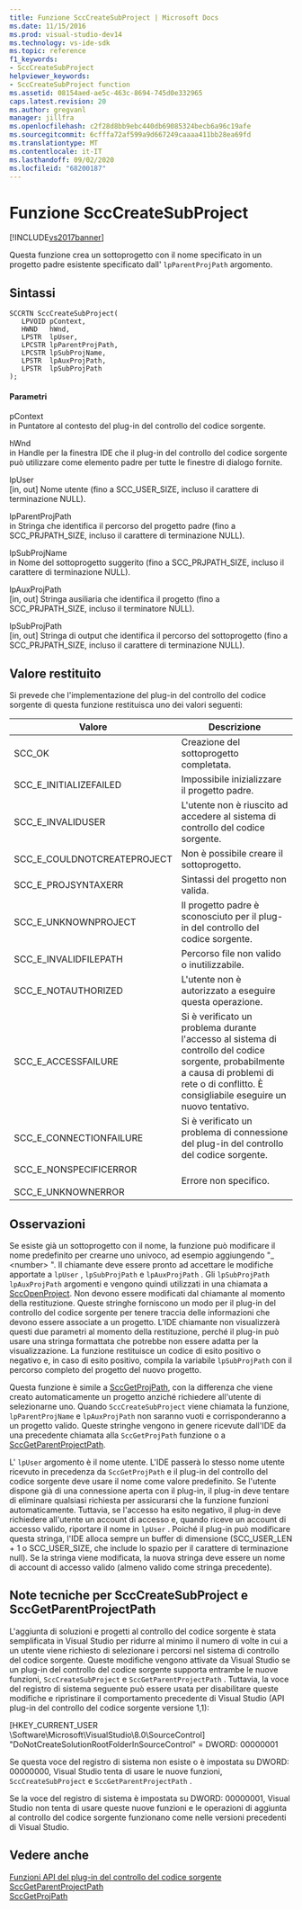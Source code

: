 ```yaml
---
title: Funzione SccCreateSubProject | Microsoft Docs
ms.date: 11/15/2016
ms.prod: visual-studio-dev14
ms.technology: vs-ide-sdk
ms.topic: reference
f1_keywords:
- SccCreateSubProject
helpviewer_keywords:
- SccCreateSubProject function
ms.assetid: 08154aed-ae5c-463c-8694-745d0e332965
caps.latest.revision: 20
ms.author: gregvanl
manager: jillfra
ms.openlocfilehash: c2f28d8bb9ebc440db69085324becb6a96c19afe
ms.sourcegitcommit: 6cfffa72af599a9d667249caaaa411bb28ea69fd
ms.translationtype: MT
ms.contentlocale: it-IT
ms.lasthandoff: 09/02/2020
ms.locfileid: "68200187"
---
```

# <a name="scccreatesubproject-function"></a>Funzione SccCreateSubProject
[!INCLUDE[vs2017banner](../includes/vs2017banner.md)]

Questa funzione crea un sottoprogetto con il nome specificato in un progetto padre esistente specificato dall' `lpParentProjPath` argomento.  
  
## <a name="syntax"></a>Sintassi  
  
```cpp#  
SCCRTN SccCreateSubProject(  
   LPVOID pContext,  
   HWND   hWnd,  
   LPSTR  lpUser,  
   LPCSTR lpParentProjPath,  
   LPCSTR lpSubProjName,  
   LPSTR  lpAuxProjPath,  
   LPSTR  lpSubProjPath  
);  
```  
  
#### <a name="parameters"></a>Parametri  
 pContext  
 in Puntatore al contesto del plug-in del controllo del codice sorgente.  
  
 hWnd  
 in Handle per la finestra IDE che il plug-in del controllo del codice sorgente può utilizzare come elemento padre per tutte le finestre di dialogo fornite.  
  
 lpUser  
 [in, out] Nome utente (fino a SCC_USER_SIZE, incluso il carattere di terminazione NULL).  
  
 lpParentProjPath  
 in Stringa che identifica il percorso del progetto padre (fino a SCC_PRJPATH_SIZE, incluso il carattere di terminazione NULL).  
  
 lpSubProjName  
 in Nome del sottoprogetto suggerito (fino a SCC_PRJPATH_SIZE, incluso il carattere di terminazione NULL).  
  
 lpAuxProjPath  
 [in, out] Stringa ausiliaria che identifica il progetto (fino a SCC_PRJPATH_SIZE, incluso il terminatore NULL).  
  
 lpSubProjPath  
 [in, out] Stringa di output che identifica il percorso del sottoprogetto (fino a SCC_PRJPATH_SIZE, incluso il carattere di terminazione NULL).  
  
## <a name="return-value"></a>Valore restituito  
 Si prevede che l'implementazione del plug-in del controllo del codice sorgente di questa funzione restituisca uno dei valori seguenti:  
  
|Valore|Descrizione|  
|-----------|-----------------|  
|SCC_OK|Creazione del sottoprogetto completata.|  
|SCC_E_INITIALIZEFAILED|Impossibile inizializzare il progetto padre.|  
|SCC_E_INVALIDUSER|L'utente non è riuscito ad accedere al sistema di controllo del codice sorgente.|  
|SCC_E_COULDNOTCREATEPROJECT|Non è possibile creare il sottoprogetto.|  
|SCC_E_PROJSYNTAXERR|Sintassi del progetto non valida.|  
|SCC_E_UNKNOWNPROJECT|Il progetto padre è sconosciuto per il plug-in del controllo del codice sorgente.|  
|SCC_E_INVALIDFILEPATH|Percorso file non valido o inutilizzabile.|  
|SCC_E_NOTAUTHORIZED|L'utente non è autorizzato a eseguire questa operazione.|  
|SCC_E_ACCESSFAILURE|Si è verificato un problema durante l'accesso al sistema di controllo del codice sorgente, probabilmente a causa di problemi di rete o di conflitto. È consigliabile eseguire un nuovo tentativo.|  
|SCC_E_CONNECTIONFAILURE|Si è verificato un problema di connessione del plug-in del controllo del codice sorgente.|  
|SCC_E_NONSPECIFICERROR<br /><br /> SCC_E_UNKNOWNERROR|Errore non specifico.|  
  
## <a name="remarks"></a>Osservazioni  
 Se esiste già un sottoprogetto con il nome, la funzione può modificare il nome predefinito per crearne uno univoco, ad esempio aggiungendo "_ \<number> ". Il chiamante deve essere pronto ad accettare le modifiche apportate a `lpUser` , `lpSubProjPath` e `lpAuxProjPath` . Gli `lpSubProjPath` `lpAuxProjPath` argomenti e vengono quindi utilizzati in una chiamata a [SccOpenProject](../extensibility/sccopenproject-function.md). Non devono essere modificati dal chiamante al momento della restituzione. Queste stringhe forniscono un modo per il plug-in del controllo del codice sorgente per tenere traccia delle informazioni che devono essere associate a un progetto. L'IDE chiamante non visualizzerà questi due parametri al momento della restituzione, perché il plug-in può usare una stringa formattata che potrebbe non essere adatta per la visualizzazione. La funzione restituisce un codice di esito positivo o negativo e, in caso di esito positivo, compila la variabile `lpSubProjPath` con il percorso completo del progetto del nuovo progetto.  
  
 Questa funzione è simile a [SccGetProjPath](../extensibility/sccgetprojpath-function.md), con la differenza che viene creato automaticamente un progetto anziché richiedere all'utente di selezionarne uno. Quando `SccCreateSubProject` viene chiamata la funzione, `lpParentProjName` e `lpAuxProjPath` non saranno vuoti e corrisponderanno a un progetto valido. Queste stringhe vengono in genere ricevute dall'IDE da una precedente chiamata alla `SccGetProjPath` funzione o a [SccGetParentProjectPath](../extensibility/sccgetparentprojectpath-function.md).  
  
 L' `lpUser` argomento è il nome utente. L'IDE passerà lo stesso nome utente ricevuto in precedenza da `SccGetProjPath` e il plug-in del controllo del codice sorgente deve usare il nome come valore predefinito. Se l'utente dispone già di una connessione aperta con il plug-in, il plug-in deve tentare di eliminare qualsiasi richiesta per assicurarsi che la funzione funzioni automaticamente. Tuttavia, se l'accesso ha esito negativo, il plug-in deve richiedere all'utente un account di accesso e, quando riceve un account di accesso valido, riportare il nome in `lpUser` . Poiché il plug-in può modificare questa stringa, l'IDE alloca sempre un buffer di dimensione (SCC_USER_LEN + 1 o SCC_USER_SIZE, che include lo spazio per il carattere di terminazione null). Se la stringa viene modificata, la nuova stringa deve essere un nome di account di accesso valido (almeno valido come stringa precedente).  
  
## <a name="technical-notes-for-scccreatesubproject-and-sccgetparentprojectpath"></a>Note tecniche per SccCreateSubProject e SccGetParentProjectPath  
 L'aggiunta di soluzioni e progetti al controllo del codice sorgente è stata semplificata in Visual Studio per ridurre al minimo il numero di volte in cui a un utente viene richiesto di selezionare i percorsi nel sistema di controllo del codice sorgente. Queste modifiche vengono attivate da Visual Studio se un plug-in del controllo del codice sorgente supporta entrambe le nuove funzioni, `SccCreateSubProject` e `SccGetParentProjectPath` . Tuttavia, la voce del registro di sistema seguente può essere usata per disabilitare queste modifiche e ripristinare il comportamento precedente di Visual Studio (API plug-in del controllo del codice sorgente versione 1,1):  
  
 [HKEY_CURRENT_USER \Software\Microsoft\VisualStudio\8.0\SourceControl] "DoNotCreateSolutionRootFolderInSourceControl" = DWORD: 00000001  
  
 Se questa voce del registro di sistema non esiste o è impostata su DWORD: 00000000, Visual Studio tenta di usare le nuove funzioni, `SccCreateSubProject` e `SccGetParentProjectPath` .  
  
 Se la voce del registro di sistema è impostata su DWORD: 00000001, Visual Studio non tenta di usare queste nuove funzioni e le operazioni di aggiunta al controllo del codice sorgente funzionano come nelle versioni precedenti di Visual Studio.  
  
## <a name="see-also"></a>Vedere anche  
 [Funzioni API del plug-in del controllo del codice sorgente](../extensibility/source-control-plug-in-api-functions.md)   
 [SccGetParentProjectPath](../extensibility/sccgetparentprojectpath-function.md)   
 [SccGetProjPath](../extensibility/sccgetprojpath-function.md)
